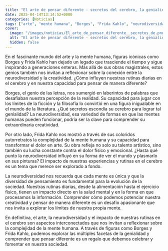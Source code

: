 ```yaml
---
title: "El arte de pensar diferente - secretos del cerebro, la genialidad y la salud mental que no te contaron"
date: 2025-04-14T13:14:52+0000
categories: [Noticias]
tags: ["arte", "mente humana", "Borges", "Frida Kahlo", "neurodiversidad", "creatividad", "rutinas diarias."]
cover:
  image: "/images/noticias/El_arte_de_pensar_diferente__secretos_de.png"
  alt: "El arte de pensar diferente - secretos del cerebro, la genialidad y la salud mental que no te contaron"
  hidden: false
---
```


En el fascinante mundo del arte y la mente humana, figuras icónicas como Borges y Frida Kahlo han dejado un legado que trasciende el tiempo y sigue inspirando a generaciones enteras. Más allá de sus obras magistrales, estos genios también nos invitan a reflexionar sobre la conexión entre la neurodiversidad y la creatividad. ¿Cómo influyen nuestras rutinas diarias en el cerebro y en nuestra capacidad para pensar de manera diferente?

Borges, el genio de las letras, nos sumergió en laberintos de palabras que desafiaban nuestra percepción de la realidad. Su capacidad para jugar con los límites de la ficción y la filosofía lo convirtió en una figura inigualable en el mundo de la literatura. ¿Qué secretos escondía su cerebro para lograr tal genialidad? La neurodiversidad, esa variedad de formas en que las mentes humanas pueden funcionar, podría ser la clave para comprender su extraordinaria creatividad.

Por otro lado, Frida Kahlo nos mostró a través de sus coloridos autorretratos la complejidad de la mente humana y su capacidad para transformar el dolor en arte. Su obra refleja no solo su talento artístico, sino también su lucha constante contra el dolor físico y emocional. ¿Hasta qué punto la neurodiversidad influyó en su forma de ver el mundo y plasmarlo en sus pinturas? El impacto de nuestras experiencias y rutinas en el cerebro es un tema que merece ser explorado a fondo.

La neurodiversidad nos recuerda que cada mente es única y que la diversidad de pensamiento es fundamental para la evolución de la sociedad. Nuestras rutinas diarias, desde la alimentación hasta el ejercicio físico, tienen un impacto directo en la salud mental y en la forma en que procesamos la información. Comprender cómo podemos potenciar nuestra creatividad y pensar de manera diferente es un desafío apasionante que nos invita a explorar los límites de nuestra propia mente.

En definitiva, el arte, la neurodiversidad y el impacto de nuestras rutinas en el cerebro son aspectos interconectados que nos invitan a reflexionar sobre la complejidad de la mente humana. A través de figuras como Borges y Frida Kahlo, podemos explorar las múltiples facetas de la genialidad y comprender que pensar diferente es un regalo que debemos celebrar y fomentar en nuestra sociedad.
